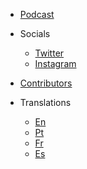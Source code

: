 <!-- _navbar.md -->

* [Podcast](https://www.youtube.com/channel/UCbEDpkjQYiDn9XfssWGuyHQ/)

* Socials

  * [Twitter](https://twitter.com/learntocloud)
  * [Instagram](https://www.instagram.com/learntocloudguide/)

* [Contributors](Contributors.md)

* Translations

  * [En](/)
  * [Pt](/pt/README.md)
  * [Fr](/fr/README.md)
  * [Es](/es/)
